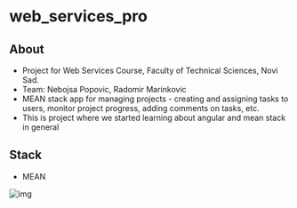 # web_services_pro

## About
- Project for Web Services Course, Faculty of Technical Sciences, Novi Sad.
- Team: Nebojsa Popovic, Radomir Marinkovic
- MEAN stack app for managing projects - creating and assigning tasks to users, monitor project progress, adding comments on tasks, etc.
- This is project where we started learning about angular and mean stack in general

## Stack
- MEAN

![img](http://i.imgur.com/GiwYIuO.jpg)




